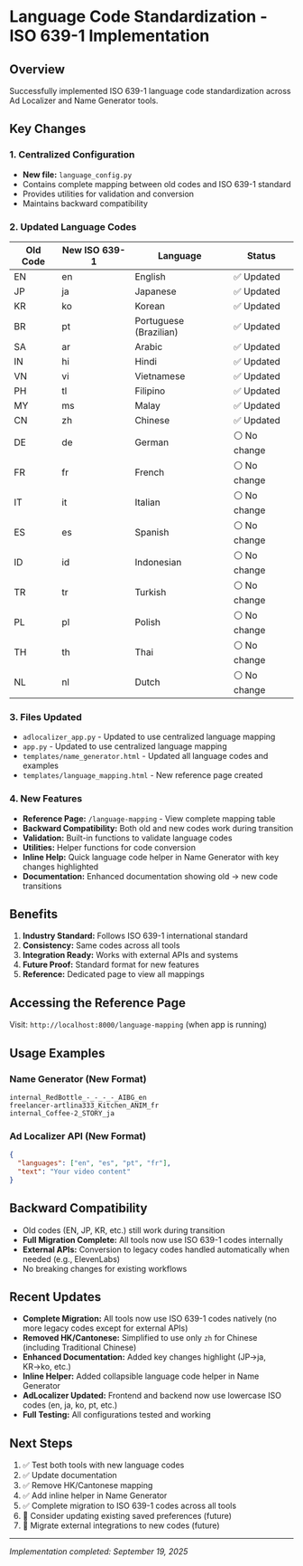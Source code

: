 # Language Code Standardization - ISO 639-1 Implementation

## Overview
Successfully implemented ISO 639-1 language code standardization across Ad Localizer and Name Generator tools.

## Key Changes

### 1. Centralized Configuration
- **New file:** `language_config.py`
- Contains complete mapping between old codes and ISO 639-1 standard
- Provides utilities for validation and conversion
- Maintains backward compatibility

### 2. Updated Language Codes

| Old Code | New ISO 639-1 | Language | Status |
|----------|---------------|----------|---------|
| EN | en | English | ✅ Updated |
| JP | ja | Japanese | ✅ Updated |
| KR | ko | Korean | ✅ Updated |
| BR | pt | Portuguese (Brazilian) | ✅ Updated |
| SA | ar | Arabic | ✅ Updated |
| IN | hi | Hindi | ✅ Updated |
| VN | vi | Vietnamese | ✅ Updated |
| PH | tl | Filipino | ✅ Updated |
| MY | ms | Malay | ✅ Updated |
| CN | zh | Chinese | ✅ Updated |
| DE | de | German | ⚪ No change |
| FR | fr | French | ⚪ No change |
| IT | it | Italian | ⚪ No change |
| ES | es | Spanish | ⚪ No change |
| ID | id | Indonesian | ⚪ No change |
| TR | tr | Turkish | ⚪ No change |
| PL | pl | Polish | ⚪ No change |
| TH | th | Thai | ⚪ No change |
| NL | nl | Dutch | ⚪ No change |

### 3. Files Updated
- `adlocalizer_app.py` - Updated to use centralized language mapping
- `app.py` - Updated to use centralized language mapping  
- `templates/name_generator.html` - Updated all language codes and examples
- `templates/language_mapping.html` - New reference page created

### 4. New Features
- **Reference Page:** `/language-mapping` - View complete mapping table
- **Backward Compatibility:** Both old and new codes work during transition
- **Validation:** Built-in functions to validate language codes
- **Utilities:** Helper functions for code conversion
- **Inline Help:** Quick language code helper in Name Generator with key changes highlighted
- **Documentation:** Enhanced documentation showing old → new code transitions

## Benefits
1. **Industry Standard:** Follows ISO 639-1 international standard
2. **Consistency:** Same codes across all tools
3. **Integration Ready:** Works with external APIs and systems
4. **Future Proof:** Standard format for new features
5. **Reference:** Dedicated page to view all mappings

## Accessing the Reference Page
Visit: `http://localhost:8000/language-mapping` (when app is running)

## Usage Examples

### Name Generator (New Format)
```
internal_RedBottle_-_-_-_-_AIBG_en
freelancer-artlina333_Kitchen_ANIM_fr  
internal_Coffee-2_STORY_ja
```

### Ad Localizer API (New Format)
```json
{
  "languages": ["en", "es", "pt", "fr"],
  "text": "Your video content"
}
```

## Backward Compatibility
- Old codes (EN, JP, KR, etc.) still work during transition
- **Full Migration Complete:** All tools now use ISO 639-1 codes internally
- **External APIs:** Conversion to legacy codes handled automatically when needed (e.g., ElevenLabs)
- No breaking changes for existing workflows

## Recent Updates
- **Complete Migration:** All tools now use ISO 639-1 codes natively (no more legacy codes except for external APIs)
- **Removed HK/Cantonese:** Simplified to use only `zh` for Chinese (including Traditional Chinese)
- **Enhanced Documentation:** Added key changes highlight (JP→ja, KR→ko, etc.)
- **Inline Helper:** Added collapsible language code helper in Name Generator
- **AdLocalizer Updated:** Frontend and backend now use lowercase ISO codes (en, ja, ko, pt, etc.)
- **Full Testing:** All configurations tested and working

## Next Steps
1. ✅ Test both tools with new language codes
2. ✅ Update documentation
3. ✅ Remove HK/Cantonese mapping
4. ✅ Add inline helper in Name Generator
5. ✅ Complete migration to ISO 639-1 codes across all tools
6. 🔄 Consider updating existing saved preferences (future)
7. 🔄 Migrate external integrations to new codes (future)

---
*Implementation completed: September 19, 2025*
